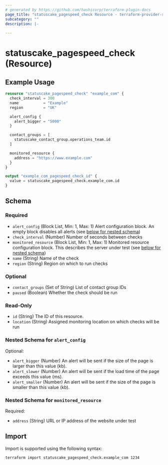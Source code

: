 ```yaml
---
# generated by https://github.com/hashicorp/terraform-plugin-docs
page_title: "statuscake_pagespeed_check Resource - terraform-provider-statuscake"
subcategory: ""
description: |-
  
---
```


# statuscake_pagespeed_check (Resource)



## Example Usage

```terraform
resource "statuscake_pagespeed_check" "example_com" {
  check_interval = 300
  name           = "Example"
  region         = "UK"

  alert_config {
    alert_bigger = "5000"
  }

  contact_groups = [
    statuscake_contact_group.operations_team.id
  ]

  monitored_resource {
    address = "https://www.example.com"
  }
}

output "example_com_pagespeed_check_id" {
  value = statuscake_pagespeed_check.example_com.id
}
```

<!-- schema generated by tfplugindocs -->
## Schema

### Required

- `alert_config` (Block List, Min: 1, Max: 1) Alert configuration block. An empty block disables all alerts (see [below for nested schema](#nestedblock--alert_config))
- `check_interval` (Number) Number of seconds between checks
- `monitored_resource` (Block List, Min: 1, Max: 1) Monitored resource configuration block. This describes the server under test (see [below for nested schema](#nestedblock--monitored_resource))
- `name` (String) Name of the check
- `region` (String) Region on which to run checks

### Optional

- `contact_groups` (Set of String) List of contact group IDs
- `paused` (Boolean) Whether the check should be run

### Read-Only

- `id` (String) The ID of this resource.
- `location` (String) Assigned monitoring location on which checks will be run

<a id="nestedblock--alert_config"></a>
### Nested Schema for `alert_config`

Optional:

- `alert_bigger` (Number) An alert will be sent if the size of the page is larger than this value (kb).
- `alert_slower` (Number) An alert will be sent if the load time of the page exceeds this value (ms).
- `alert_smaller` (Number) An alert will be sent if the size of the page is smaller than this value (kb).


<a id="nestedblock--monitored_resource"></a>
### Nested Schema for `monitored_resource`

Required:

- `address` (String) URL or IP address of the website under test

## Import

Import is supported using the following syntax:

```shell
terraform import statuscake_pagespeed_check.example_com 1234
```

